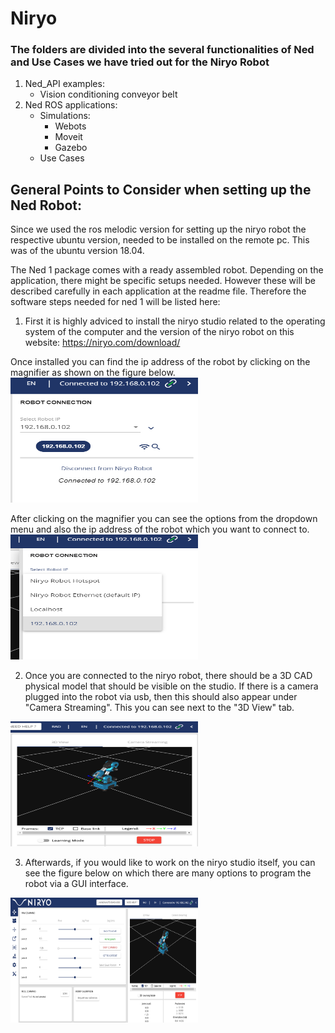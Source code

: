 # Niryo
 
### The folders are divided into the several functionalities of Ned and Use Cases we have tried out for the Niryo Robot


1. Ned_API examples:
   - Vision conditioning conveyor belt
2. Ned ROS applications:
   - Simulations:
        - Webots
        - Moveit
        - Gazebo
   - Use Cases
   
   
 ## General Points to Consider when setting up the Ned Robot:
 
 Since we used the ros melodic version for setting up the niryo robot the respective ubuntu version, needed to be installed on the remote pc. This was of the ubuntu version 18.04.
 
 The Ned 1 package comes with a ready assembled robot. Depending on the application, there might be specific setups needed. However these will be described carefully in each application at the readme file. Therefore the software steps needed for ned 1 will be listed here:
 
 1. First it is highly adviced to install the niryo studio related to the operating system of the computer and the version of the niryo robot on this website: https://niryo.com/download/ 
 
 Once installed you can find the ip address of the robot by clicking on the magnifier as shown on the figure below.
 <img src="images/magnifier.png" width="300" height="200">
 
 
 After clicking on the magnifier you can see the options from the dropdown menu and also the ip address of the robot which you want to connect to.
 <img src="images/pop_up_ip_address.png" width="300" height="200">
 
 2. Once you are connected to the niryo robot, there should be a 3D CAD physical model that should be visible on the studio. If there is a camera plugged into the robot via usb, then this should also appear under "Camera Streaming". This you can see next to the "3D View" tab.
 <img src="images/connected_ip_address.png" width="300" height="200">
 
 3. Afterwards, if you would like to work on the niryo studio itself, you can see the figure below on which there are many options to program the robot via a GUI interface. 
 <img src="images/niryo_studio_frontend.png" width="300" height="200"> 

